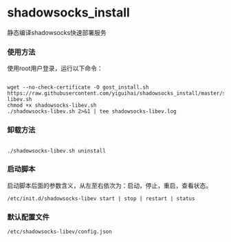 # shadowsocks_install
静态编译shadowsocks快速部署服务

### 使用方法

使用root用户登录，运行以下命令：

```

wget --no-check-certificate -O gost_install.sh https://raw.githubusercontent.com/yiguihai/shadowsocks_install/master/shadowsocks-libev.sh
chmod +x shadowsocks-libev.sh
./shadowsocks-libev.sh 2>&1 | tee shadowsocks-libev.log

```

### 卸载方法

```

./shadowsocks-libev.sh uninstall  

```
### 启动脚本

启动脚本后面的参数含义，从左至右依次为：启动，停止，重启，查看状态。
```
/etc/init.d/shadowsocks-libev start | stop | restart | status
```
### 默认配置文件
```
/etc/shadowsocks-libev/config.json
```
